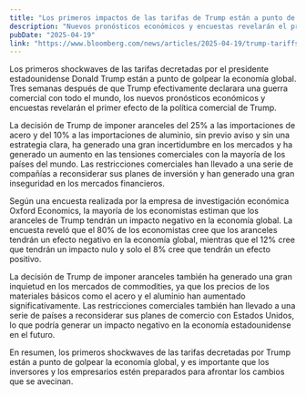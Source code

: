 ```yaml
---
title: "Los primeros impactos de las tarifas de Trump están a punto de golpear la economía global"
description: "Nuevos pronósticos económicos y encuestas revelarán el primer efecto de la política comercial de Trump."
pubDate: "2025-04-19"
link: "https://www.bloomberg.com/news/articles/2025-04-19/trump-tariffs-first-shockwaves-of-us-trade-policy-hit-world-economy"
---
```


Los primeros shockwaves de las tarifas decretadas por el presidente estadounidense Donald Trump están a punto de golpear la economía global. Tres semanas después de que Trump efectivamente declarara una guerra comercial con todo el mundo, los nuevos pronósticos económicos y encuestas revelarán el primer efecto de la política comercial de Trump.

La decisión de Trump de imponer aranceles del 25% a las importaciones de acero y del 10% a las importaciones de aluminio, sin previo aviso y sin una estrategia clara, ha generado una gran incertidumbre en los mercados y ha generado un aumento en las tensiones comerciales con la mayoría de los países del mundo. Las restricciones comerciales han llevado a una serie de compañías a reconsiderar sus planes de inversión y han generado una gran inseguridad en los mercados financieros.

Según una encuesta realizada por la empresa de investigación económica Oxford Economics, la mayoría de los economistas estiman que los aranceles de Trump tendrán un impacto negativo en la economía global. La encuesta reveló que el 80% de los economistas cree que los aranceles tendrán un efecto negativo en la economía global, mientras que el 12% cree que tendrán un impacto nulo y solo el 8% cree que tendrán un efecto positivo.

La decisión de Trump de imponer aranceles también ha generado una gran inquietud en los mercados de commodities, ya que los precios de los materiales básicos como el acero y el aluminio han aumentado significativamente. Las restricciones comerciales también han llevado a una serie de países a reconsiderar sus planes de comercio con Estados Unidos, lo que podría generar un impacto negativo en la economía estadounidense en el futuro.

En resumen, los primeros shockwaves de las tarifas decretadas por Trump están a punto de golpear la economía global, y es importante que los inversores y los empresarios estén preparados para afrontar los cambios que se avecinan.
